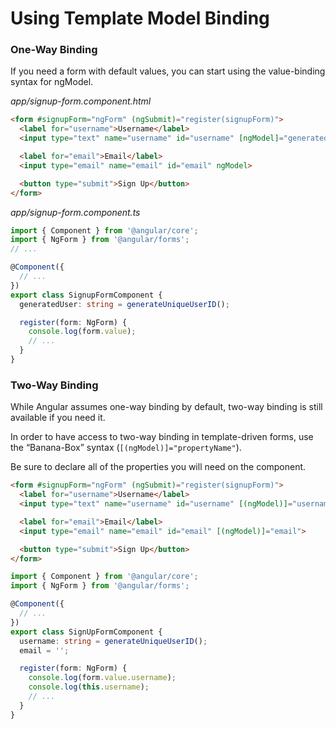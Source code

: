 # Using Template Model Binding

### One-Way Binding
If you need a form with default values, you can start using the value-binding syntax for ngModel.

_app/signup-form.component.html_
```html
<form #signupForm="ngForm" (ngSubmit)="register(signupForm)">
  <label for="username">Username</label>
  <input type="text" name="username" id="username" [ngModel]="generatedUser">

  <label for="email">Email</label>
  <input type="email" name="email" id="email" ngModel>

  <button type="submit">Sign Up</button>
</form>
```

_app/signup-form.component.ts_
```typescript
import { Component } from '@angular/core';
import { NgForm } from '@angular/forms';
// ...

@Component({
  // ...
})
export class SignupFormComponent {
  generatedUser: string = generateUniqueUserID();

  register(form: NgForm) {
    console.log(form.value);
    // ...
  }
}
```

### Two-Way Binding

While Angular assumes one-way binding by default, two-way binding is still available if you need it.

In order to have access to two-way binding in template-driven forms, use the “Banana-Box” syntax (`[(ngModel)]="propertyName"`).

Be sure to declare all of the properties you will need on the component.

```html
<form #signupForm="ngForm" (ngSubmit)="register(signupForm)">
  <label for="username">Username</label>
  <input type="text" name="username" id="username" [(ngModel)]="username">

  <label for="email">Email</label>
  <input type="email" name="email" id="email" [(ngModel)]="email">

  <button type="submit">Sign Up</button>
</form>
```

```typescript
import { Component } from '@angular/core';
import { NgForm } from '@angular/forms';

@Component({
  // ...
})
export class SignUpFormComponent {
  username: string = generateUniqueUserID();
  email = '';

  register(form: NgForm) {
    console.log(form.value.username);
    console.log(this.username);
    // ...
  }
}
```
